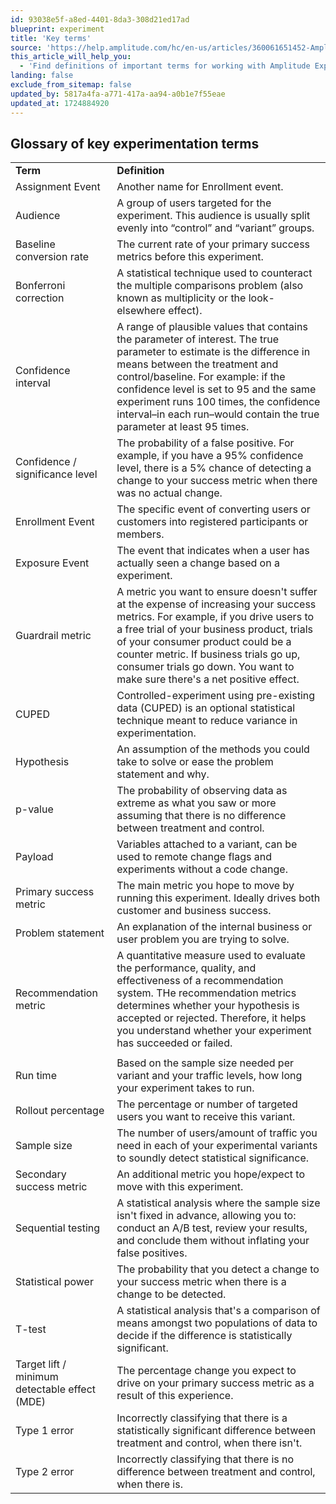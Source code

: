 ```yaml
---
id: 93038e5f-a8ed-4401-8da3-308d21ed17ad
blueprint: experiment
title: 'Key terms'
source: 'https://help.amplitude.com/hc/en-us/articles/360061651452-Amplitude-Experiment-key-terms'
this_article_will_help_you:
  - 'Find definitions of important terms for working with Amplitude Experiment'
landing: false
exclude_from_sitemap: false
updated_by: 5817a4fa-a771-417a-aa94-a0b1e7f55eae
updated_at: 1724884920
---
```

## Glossary of key experimentation terms

|                                               |                                                                                                                                                                                                                                                                                                                                                                                          |
| --------------------------------------------- | ---------------------------------------------------------------------------------------------------------------------------------------------------------------------------------------------------------------------------------------------------------------------------------------------------------------------------------------------------------------------------------------- |
| **Term**                                      | **Definition**                                                                                                                                                                                                                                                                                                                                                                           |
| Assignment Event                              | Another name for Enrollment event.                                                                                                                                                                                                                                                                                                                                                       |
| Audience                                      | A group of users targeted for the experiment. This audience is usually split evenly into “control” and “variant” groups.                                                                                                                                                                                                                                             |
| Baseline conversion rate                      | The current rate of your primary success metrics before this experiment.                                                                                                                                                                                                                                                                                                               |
| Bonferroni correction                         | A statistical technique used to counteract the multiple comparisons problem (also known as multiplicity or the look-elsewhere effect).                                                                                                                                                                                                                                                   |
| Confidence interval                           | A range of plausible values that contains the parameter of interest. The true parameter to estimate is the difference in means between the treatment and control/baseline. For example: if the confidence level is set to 95 and the same experiment runs 100 times, the confidence interval–in each run–would contain the true parameter at least 95 times. |
| Confidence / significance level               | The probability of a false positive. For example, if you have a 95% confidence level, there is a 5% chance of detecting a change to your success metric when there was no actual change.                                                                                                                                                                                       |
| Enrollment Event                           | The specific event of converting users or customers into registered participants or members. |
| Exposure Event                                | The event that indicates when a user has actually seen a change based on a experiment.                                                                                                                                                                                                                                                                                                   |
| Guardrail metric                                | A metric you want to ensure doesn't suffer at the expense of increasing your success metrics. For example, if you drive users to a free trial of your business product, trials of your consumer product could be a counter metric. If business trials go up, consumer trials go down. You want to make sure there's a net positive effect.                                  |
| CUPED                                         | Controlled-experiment using pre-existing data (CUPED) is an optional statistical technique meant to reduce variance in experimentation.                                                                                                                                                                                                                                    |
| Hypothesis                                    | An assumption of the methods you could take to solve or ease the problem statement and why.                                                                                                                                                                                                                                                                                        |
| p-value                                       | The probability of observing data as extreme as what you saw or more assuming that there is no difference between treatment and control.                                                                                                                                                                                                                                                 |
| Payload                                       | Variables attached to a variant, can be used to remote change flags and experiments without a code change.                                                                                                                                                                                                                                                                          |
| Primary success metric                        | The main metric you hope to move by running this experiment. Ideally drives both customer and business success.                                                                                                                                                                                                                                                                    |
| Problem statement                             | An explanation of the internal business or user problem you are trying to solve.                                                                                                                                                                                                                                                                                                         |
| Recommendation metric                         | A quantitative measure used to evaluate the performance, quality, and effectiveness of a recommendation system. THe recommendation metrics determines whether your hypothesis is accepted or rejected. Therefore, it helps you understand whether your experiment has succeeded or failed.
                                                                    |
| Run time                                      | Based on the sample size needed per variant and your traffic levels, how long your experiment takes to run.                                                                                                                                                                                                                                                                          |
| Rollout percentage                                    | The percentage or number of targeted users you want to receive this variant.                                                                                                                                                                                                                                                                                                                    |
| Sample size                                   | The number of users/amount of traffic you need in each of your experimental variants to soundly detect statistical significance.                                                                                                                                                                                                                                                |
| Secondary success metric                      | An additional metric you hope/expect to move with this experiment.                                                                                                                                                                                                                                                                                                                       |
| Sequential testing                            | A statistical analysis where the sample size isn't fixed in advance, allowing you to: conduct an A/B test, review your results, and conclude them without inflating your false positives.                                                                                                                                                                                              |
| Statistical power                             | The probability that you detect a change to your success metric when there is a change to be detected.                                                                                                                                                                                                                                                                              |
| T-test                                        | A statistical analysis that's a comparison of means amongst two populations of data to decide if the difference is statistically significant.                                                                                                                                                                                                                                        |
| Target lift / minimum detectable effect (MDE) | The percentage change you expect to drive on your primary success metric as a result of this experience.                                                                                                                                                                                                                                                                                 |
| Type 1 error                                  | Incorrectly classifying that there is a statistically significant difference between treatment and control, when there isn't.                                                                                                                                                                                                                                                           |
| Type 2 error                                  | Incorrectly classifying that there is no difference between treatment and control, when there is.                                                                                                                                                                                                                                                                                        |
